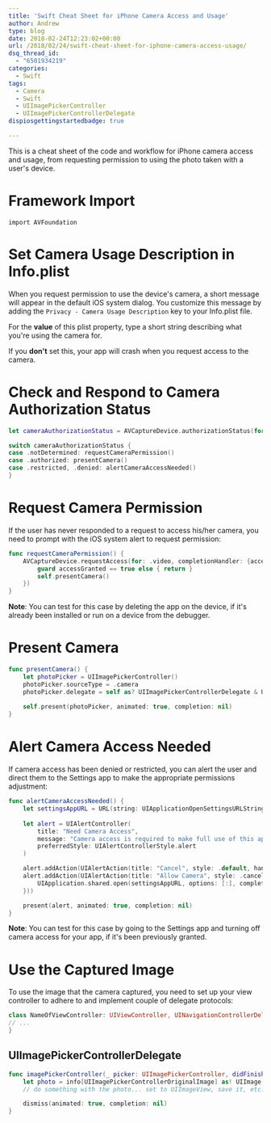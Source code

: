 ```yaml
---
title: 'Swift Cheat Sheet for iPhone Camera Access and Usage'
author: Andrew
type: blog
date: 2018-02-24T12:23:02+00:00
url: /2018/02/24/swift-cheat-sheet-for-iphone-camera-access-usage/
dsq_thread_id:
  - "6501934219"
categories:
  - Swift
tags:
  - Camera
  - Swift
  - UIImagePickerController
  - UIImagePickerControllerDelegate
dispiosgettingstartedbadge: true

---
```

This is a cheat sheet of the code and workflow for iPhone camera access and usage, from requesting permission to using the photo taken with a user's device.

<a name="framework-import" class="jump-target"></a>

# Framework Import

`import AVFoundation`

<a name="camera-usage-description" class="jump-target"></a>

# Set Camera Usage Description in Info.plist

When you request permission to use the device's camera, a short message will appear in the default iOS system dialog. You customize this message by adding the `Privacy - Camera Usage Description` key to your Info.plist file.

For the **value** of this plist property, type a short string describing what you're using the camera for.

If you **don't** set this, your app will crash when you request access to the camera.

<a name="check-authorization-status" class="jump-target"></a>

# Check and Respond to Camera Authorization Status

```swift
let cameraAuthorizationStatus = AVCaptureDevice.authorizationStatus(for: .video)

switch cameraAuthorizationStatus {
case .notDetermined: requestCameraPermission()
case .authorized: presentCamera()
case .restricted, .denied: alertCameraAccessNeeded()
}
```

<a name="request-permission" class="jump-target"></a>

# Request Camera Permission

If the user has never responded to a request to access his/her camera, you need to prompt with the iOS system alert to request permission:

```swift
func requestCameraPermission() {
    AVCaptureDevice.requestAccess(for: .video, completionHandler: {accessGranted in
        guard accessGranted == true else { return }
        self.presentCamera()
    })
}
```

**Note**: You can test for this case by deleting the app on the device, if it's already been installed or run on a device from the debugger.

<a name="present-camera" class="jump-target"></a>

# Present Camera

```swift
func presentCamera() {
    let photoPicker = UIImagePickerController()
    photoPicker.sourceType = .camera
    photoPicker.delegate = self as? UIImagePickerControllerDelegate & UINavigationControllerDelegate
    
    self.present(photoPicker, animated: true, completion: nil)
}
```

<a name="alert-camera-access-needed" class="jump-target"></a>

# Alert Camera Access Needed

If camera access has been denied or restricted, you can alert the user and direct them to the Settings app to make the appropriate permissions adjustment:

```swift
func alertCameraAccessNeeded() {
    let settingsAppURL = URL(string: UIApplicationOpenSettingsURLString)!
    
    let alert = UIAlertController(
        title: "Need Camera Access",
        message: "Camera access is required to make full use of this app.",
        preferredStyle: UIAlertControllerStyle.alert
    )

    alert.addAction(UIAlertAction(title: "Cancel", style: .default, handler: nil))
    alert.addAction(UIAlertAction(title: "Allow Camera", style: .cancel, handler: { (alert) -> Void in
        UIApplication.shared.open(settingsAppURL, options: [:], completionHandler: nil)
    }))

    present(alert, animated: true, completion: nil)
}
```

**Note**: You can test for this case by going to the Settings app and turning off camera access for your app, if it's been previously granted.

<a name="use-captured-image" class="jump-target"></a>

# Use the Captured Image

To use the image that the camera captured, you need to set up your view controller to adhere to and implement couple of delegate protocols:

```swift
class NameOfViewController: UIViewController, UINavigationControllerDelegate, UIImagePickerControllerDelegate {
// ...
}
```

<a name="delegate" class="jump-target"></a>

## UIImagePickerControllerDelegate

```swift
func imagePickerController(_ picker: UIImagePickerController, didFinishPickingMediaWithInfo info: [String : Any]) {
    let photo = info[UIImagePickerControllerOriginalImage] as! UIImage
    // do something with the photo... set to UIImageView, save it, etc.

    dismiss(animated: true, completion: nil)
}
```

<a name="share" class="jump-target"></a>